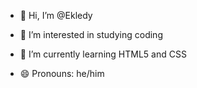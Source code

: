 - 👋 Hi, I’m @Ekledy
- 👀 I’m interested in studying  coding
- 🌱 I’m currently learning HTML5 and CSS

- 😄 Pronouns: he/him


<!---
Ekledy/Ekledy is a ✨ special ✨ repository because its `README.md` (this file) appears on your GitHub profile.
You can click the Preview link to take a look at your changes.
--->
